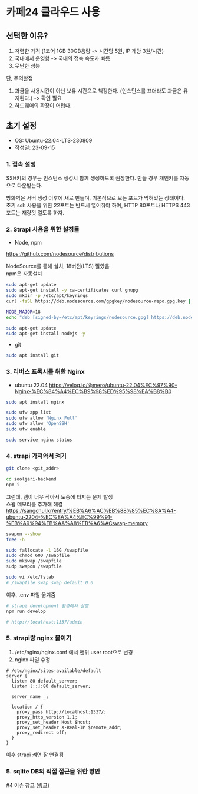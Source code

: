 # 카페24 클라우드 사용

## 선택한 이유?

1. 저렴한 가격 (1코어 1GB 30GB용량 -> 시간당 5원, IP 개당 3원/시간)
2. 국내에서 운영함 -> 국내의 접속 속도가 빠름
3. 무난한 성능

단, 주의할점

1. 과금을 사용시간이 아닌 보유 시간으로 책정한다. (인스턴스를 끄더라도 과금은 유지된다.) -> 확인 필요
2. 하드웨어의 확장이 어렵다.

## 초기 설정

- OS: Ubuntu-22.04-LTS-230809
- 작성일: 23-09-15

### 1. 접속 설정

SSH키의 경우는 인스턴스 생성시 함께 생성하도록 권장한다. 만들 경우 개인키를 자동으로 다운받는다.

방화벽은 서버 생성 이후에 새로 만들며, 기본적으로 모든 포트가 막혀있는 상태이다.  
초기 ssh 사용을 위한 22포트는 반드시 열어줘야 하며, HTTP 80포트나 HTTPS 443포트는 재량껏 열도록 하자.

### 2. Strapi 사용을 위한 설정들

- Node, npm

https://github.com/nodesource/distributions

NodeSource를 통해 설치, 18버전(LTS) 깔았음  
npm은 자동설치

```sh
sudo apt-get update
sudo apt-get install -y ca-certificates curl gnupg
sudo mkdir -p /etc/apt/keyrings
curl -fsSL https://deb.nodesource.com/gpgkey/nodesource-repo.gpg.key | sudo gpg --dearmor -o /etc/apt/keyrings/nodesource.gpg

NODE_MAJOR=18
echo "deb [signed-by=/etc/apt/keyrings/nodesource.gpg] https://deb.nodesource.com/node_$NODE_MAJOR.x nodistro main" | sudo tee /etc/apt/sources.list.d/nodesource.list

sudo apt-get update
sudo apt-get install nodejs -y
```

- git

```sh
sudo apt install git
```

### 3. 리버스 프록시를 위한 Nginx

- ubuntu 22.04
  https://velog.io/@mero/ubuntu-22.04%EC%97%90-Nginx-%EC%84%A4%EC%B9%98%ED%95%98%EA%B8%B0

```sh
sudo apt install nginx

sudo ufw app list
sudo ufw allow 'Nginx Full'
sudo ufw allow 'OpenSSH'
sudo ufw enable

sudo service nginx status
```

### 4. strapi 가져와서 켜기

```sh
git clone <git_addr>

cd sooljari-backend
npm i
```

그런데, 램이 너무 작아서 도중에 터지는 문제 발생  
스왑 메모리를 추가해 해결  
https://sangchul.kr/entry/%EB%A6%AC%EB%88%85%EC%8A%A4-ubuntu-2204-%EC%8A%A4%EC%99%91-%EB%A9%94%EB%AA%A8%EB%A6%ACswap-memory

```sh
swapon --show
free -h

sudo fallocate -l 16G /swapfile
sudo chmod 600 /swapfile
sudo mkswap /swapfile
sudp swapon /swapfile

sudo vi /etc/fstab
# /swapfile swap swap default 0 0
```

이후, .env 파일 옮겨줌

```sh
# strapi development 환경에서 실행
npm run develop

# http://localhost:1337/admin
```

### 5. strapi랑 nginx 붙이기

1. /etc/nginx/nginx.conf 에서 맨위 user root으로 변경
2. nginx 파일 수정

```nginx
# /etc/nginx/sites-available/default
server {
  listen 80 default_server;
  listen [::]:80 default_server;

  server_name _;

  location / {
    proxy_pass http://localhost:1337/;
    proxy_http_version 1.1;
    proxy_set_header Host $host;
    proxy_set_header X-Real-IP $remote_addr;
    proxy_redirect off;
  }
}
```

이후 strapi 켜면 잘 연결됨

### 5. sqlite DB의 직접 접근을 위한 방안

#4 이슈 참고 ([링크](https://github.com/MerseongSanghoe/sooljari-backend/issues/4))
